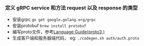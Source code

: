 ### 定义 gRPC service 和方法 request 以及 response 的类型


- 安装grpc `go get google.golang.org/grpc`
- 安装protobuf `brew install protobuf`
- 编写proto文件，参考[Language Guide(proto3 )](https://developers.google.com/protocol-buffers/docs/proto3#packages-and-name-resolution)
- 生成客户端和服务器端代码， eg: `./codegen.sh auth/auth.proto`